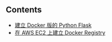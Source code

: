 ## Contents
- [建立 Docker 版的 Python Flask](https://github.com/ArcherHuang/Docker/tree/master/01%20%20Python-Flask#建立-docker-版的-python-flask)
- [在 AWS EC2 上建立 Docker Registry](https://github.com/ArcherHuang/Docker/tree/master/02%20%20EC2-Docker-Registry#在-aws-ec2-上建立-docker-registry)


